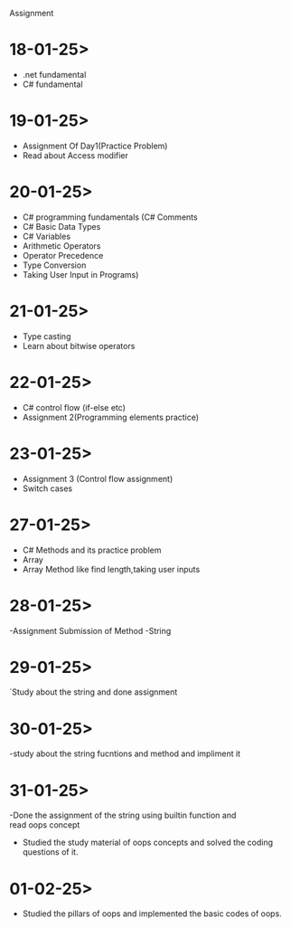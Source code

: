 Assignment

# 18-01-25>
  - .net fundamental
  - C# fundamental
# 19-01-25>
  - Assignment Of Day1(Practice Problem)
  - Read about Access modifier
# 20-01-25>
  - C# programming fundamentals (C# Comments
  - C# Basic Data Types
  - C# Variables
  - Arithmetic Operators
  - Operator Precedence
  - Type Conversion
  - Taking User Input in Programs)
# 21-01-25>
  - Type casting
  - Learn about bitwise operators 
# 22-01-25>
  - C# control flow (if-else etc)
  - Assignment 2(Programming elements practice)
# 23-01-25>
  - Assignment 3 (Control flow assignment)
  - Switch cases
# 27-01-25>
  - C# Methods and its practice problem
  - Array
  - Array Method like find length,taking user inputs
# 28-01-25>
  -Assignment Submission of Method
  -String
# 29-01-25>
  `Study about the string and done assignment
# 30-01-25>
  -study about the string fucntions and method and impliment it
# 31-01-25>
  -Done the assignment of the string using builtin function and read oops concept
  - Studied the study material of oops concepts and solved the coding questions of it.
# 01-02-25>
 - Studied the pillars of oops and implemented the basic codes of oops.

